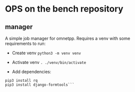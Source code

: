 OPS on the bench repository
===========================

manager
-------

A simple job manager for omnetpp. Requires a venv with some requirements to
run:

- Create venv `python3 -m venv venv`

- Activate venv `. ./venv/bin/activate`

- Add dependencies:
```pip3 install django
pip3 install rq
pip3 install django-formtools```

